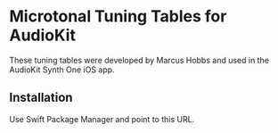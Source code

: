# Microtonal Tuning Tables for AudioKit

These tuning tables were developed by Marcus Hobbs and used in the AudioKit Synth One iOS app.

## Installation

Use Swift Package Manager and point to this URL.
